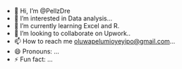- 👋 Hi, I’m @PellzDre
- 👀 I’m interested in Data analysis...
- 🌱 I’m currently learning Excel and R.
- 💞️ I’m looking to collaborate on Upwork..
- 📫 How to reach me oluwapelumioyeyipo@gmail.com...
- 😄 Pronouns: ...
- ⚡ Fun fact: ...

<!---
PellzDre/PellzDre is a ✨ special ✨ repository because its `README.md` (this file) appears on your GitHub profile.
You can click the Preview link to take a look at your changes.
--->
